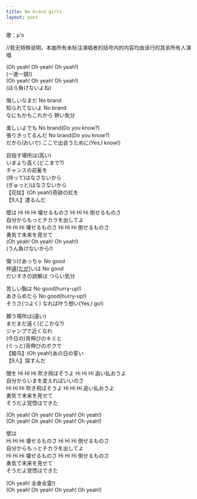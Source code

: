 ```yaml
---
title: No brand girls
layout: post
---
```

歌：μ's

<p><a class="notation">//若无特殊说明，本曲所有未标注演唱者的括号内的内容均由该行的其余所有人演唱</a></p>

<p>(Oh yeah! Oh yeah! Oh yeah!)<br />
(一進一跳!)<br />
(Oh yeah! Oh yeah! Oh yeah!)<br />
<a class="honoka">(ほら負けないよね)</a></p>

<p><a class="maki">悔しいなまだ No brand</a><br />
<a class="kotori">知られてないよ No brand</a><br />
<a class="nico">なにもかもこれから 熱い気分</a></p>

<p><a class="nozomi">楽しいよでも No brand</a>(Do you know?)<br />
<a class="umi">張りきってるんだ No brand</a>(Do you know?)<br />
<a class="rin">だから</a>(おいで) <a class="rin">ここで出会うために</a>(Yes,I know!)</p>

<p><a class="hanayo">目指す場所は</a><a class="honoka">(高い)</a><br />
<a class="eli">いまより高く</a><a class="hanayo">(どこまで?)</a><br />
<a class="honoka">チャンスの前髪を</a><br />
<a class="eli">(持って)</a><a class="honoka">はなさないから</a><br />
<a class="hanayo">(ぎゅっと)</a><a class="honoka">はなさないから</a><br />
【<a class="hanayo">花</a><a class="eli">绘</a>】(Oh yeah!)<a class="honoka">奇跡の虹を</a><br />
【9人】渡るんだ</p>

<p>壁は Hi Hi Hi 壊せるものさ Hi Hi Hi 倒せるものさ<br />
自分からもっとチカラを出してよ<br />
Hi Hi Hi 壊せるものさ Hi Hi Hi 倒せるものさ<br />
勇気で未来を見せて<br />
(Oh yeah! Oh yeah! Oh yeah!)<br />
(うん負けないから!)</p>

<p><a class="nozomi">傷つけあっちゃ No good</a><br />
<a class="umi">仲<u>違[たが]</u>いは No good</a><br />
<a class="rin">だいすきの誤解は つらい気分</a></p>

<p><a class="hanayo">苦しい胸は No good</a>(hurry-up!)<br />
<a class="eli">あきらめたら No good</a>(hurry-up!)<br />
<a class="honoka">そうさ</a>(つよく) <a class="honoka">なれば叶う想い</a>(Yes,I go!)</p>

<p><a class="kotori">願う場所は</a><a class="nico">(遠い)</a><br />
<a class="maki">まだまだ遠く</a><a class="kotori">(どこかな?)</a><br />
<a class="nico">ジャンプで近くなれ</a><br />
<a class="maki">(今日の)</a><a class="nico">背伸びのキミと</a><br />
<a class="kotori">(ぐっと)</a><a class="nico">背伸びのボクで</a><br />
【<a class="maki">姬</a><a class="kotori">鸟</a>】(Oh yeah!)<a class="nico">あの日の誓い</a><br />
【9人】探すんだ</p>

<p>闇を Hi Hi Hi 吹き飛ばそうよ Hi Hi Hi 追い払おうよ<br />
自分からいまを変えればいいのさ<br />
Hi Hi Hi 吹き飛ばそうよ Hi Hi Hi 追い払おうよ<br />
勇気で未来を見せて<br />
そうだよ覚悟はできた</p>

<p>(Oh yeah! Oh yeah! Oh yeah! Oh yeah!)<br />
(Oh yeah! Oh yeah! Oh yeah! Oh yeah!)</p>

<p><a class="honoka">壁は</a><br />
Hi Hi Hi <a class="honoka">壊せるものさ</a> Hi Hi Hi <a class="honoka">倒せるものさ</a><br />
<a class="honoka">自分からもっとチカラを出してよ</a><br />
Hi Hi Hi 壊せるものさ Hi Hi Hi 倒せるものさ<br />
勇気で未来を見せて<br />
そうだよ覚悟はできた</p>

<p>(Oh yeah! 全身全霊!)<br />
(Oh yeah! Oh yeah! Oh yeah! Oh yeah!)</p>